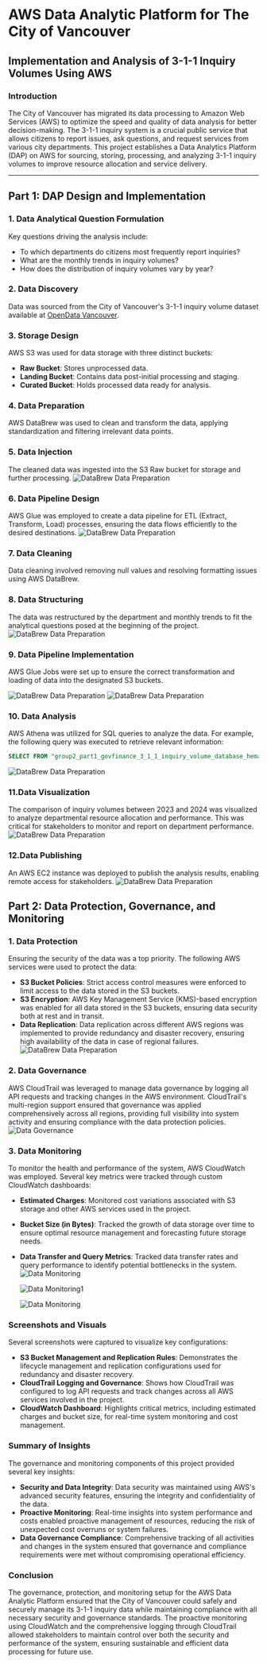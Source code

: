 # AWS Data Analytic Platform for The City of Vancouver

## Implementation and Analysis of 3-1-1 Inquiry Volumes Using AWS

### Introduction
The City of Vancouver has migrated its data processing to Amazon Web Services (AWS) to optimize the speed and quality of data analysis for better decision-making. The 3-1-1 inquiry system is a crucial public service that allows citizens to report issues, ask questions, and request services from various city departments. This project establishes a Data Analytics Platform (DAP) on AWS for sourcing, storing, processing, and analyzing 3-1-1 inquiry volumes to improve resource allocation and service delivery.

---

## Part 1: DAP Design and Implementation

### 1. Data Analytical Question Formulation
Key questions driving the analysis include:
- To which departments do citizens most frequently report inquiries?
- What are the monthly trends in inquiry volumes?
- How does the distribution of inquiry volumes vary by year?

### 2. Data Discovery
Data was sourced from the City of Vancouver's 3-1-1 inquiry volume dataset available at [OpenData Vancouver](https://opendata.vancouver.ca/explore/dataset/3-1-1-inquiry-volume/information/?disjunctive.department&disjunctive.type&disjunctive.channel).

### 3. Storage Design
AWS S3 was used for data storage with three distinct buckets:
- **Raw Bucket**: Stores unprocessed data.
- **Landing Bucket**: Contains data post-initial processing and staging.
- **Curated Bucket**: Holds processed data ready for analysis.

### 4. Data Preparation
AWS DataBrew was used to clean and transform the data, applying standardization and filtering irrelevant data points.


### 5. Data Injection
The cleaned data was ingested into the S3 Raw bucket for storage and further processing.
![DataBrew Data Preparation](datapreparation.png)

### 6. Data Pipeline Design
AWS Glue was employed to create a data pipeline for ETL (Extract, Transform, Load) processes, ensuring the data flows efficiently to the desired destinations.
![DataBrew Data Preparation](datapipeline.png)


### 7. Data Cleaning
Data cleaning involved removing null values and resolving formatting issues using AWS DataBrew.

### 8. Data Structuring
The data was restructured by the department and monthly trends to fit the analytical questions posed at the beginning of the project.
![DataBrew Data Preparation](DataStructuring.png)


### 9. Data Pipeline Implementation
AWS Glue Jobs were set up to ensure the correct transformation and loading of data into the designated S3 buckets.

![DataBrew Data Preparation](DataPipelineImplementation1.png)
![DataBrew Data Preparation](DataPipelineImplementation.png)

### 10. Data Analysis
AWS Athena was utilized for SQL queries to analyze the data. For example, the following query was executed to retrieve relevant information:
```sql
SELECT FROM "group2_part1_govfinance_3_1_1_inquiry_volume_database_hemanth"."group2_part1_govfinance_3_1_1_inquiry_volume_table_hemanth";
```
![DataBrew Data Preparation](Dataanalysis.png)

### 11.Data Visualization
The comparison of inquiry volumes between 2023 and 2024 was visualized to analyze departmental resource allocation and performance. This was critical for stakeholders to monitor and report on department performance.
![DataBrew Data Preparation](DataVisualization.png)

### 12.Data Publishing
An AWS EC2 instance was deployed to publish the analysis results, enabling remote access for stakeholders.
![DataBrew Data Preparation](DataPublishing.jpg)


## Part 2: Data Protection, Governance, and Monitoring

### 1. Data Protection
Ensuring the security of the data was a top priority. The following AWS services were used to protect the data:
- **S3 Bucket Policies**: Strict access control measures were enforced to limit access to the data stored in the S3 buckets.
- **S3 Encryption**: AWS Key Management Service (KMS)-based encryption was enabled for all data stored in the S3 buckets, ensuring data security both at rest and in transit.
- **Data Replication**: Data replication across different AWS regions was implemented to provide redundancy and disaster recovery, ensuring high availability of the data in case of regional failures.
![DataBrew Data Preparation](DataProtection.jpg)


### 2. Data Governance
AWS CloudTrail was leveraged to manage data governance by logging all API requests and tracking changes in the AWS environment. CloudTrail's multi-region support ensured that governance was applied comprehensively across all regions, providing full visibility into system activity and ensuring compliance with the data protection policies.
![Data Governance](DataGovernance.png)

### 3. Data Monitoring
To monitor the health and performance of the system, AWS CloudWatch was employed. Several key metrics were tracked through custom CloudWatch dashboards:
- **Estimated Charges**: Monitored cost variations associated with S3 storage and other AWS services used in the project.
- **Bucket Size (in Bytes)**: Tracked the growth of data storage over time to ensure optimal resource management and forecasting future storage needs.
- **Data Transfer and Query Metrics**: Tracked data transfer rates and query performance to identify potential bottlenecks in the system.
  ![Data Monitoring](DataMonitoring.png)
  
   ![Data Monitoring1](datamonitoring1.png)
  
   ![Data Monitoring](datamonitoring2.png)
  
### Screenshots and Visuals
Several screenshots were captured to visualize key configurations:
- **S3 Bucket Management and Replication Rules**: Demonstrates the lifecycle management and replication configurations used for redundancy and disaster recovery.
- **CloudTrail Logging and Governance**: Shows how CloudTrail was configured to log API requests and track changes across all AWS services involved in the project.
- **CloudWatch Dashboard**: Highlights critical metrics, including estimated charges and bucket size, for real-time system monitoring and cost management.

### Summary of Insights
The governance and monitoring components of this project provided several key insights:
- **Security and Data Integrity**: Data security was maintained using AWS's advanced security features, ensuring the integrity and confidentiality of the data.
- **Proactive Monitoring**: Real-time insights into system performance and costs enabled proactive management of resources, reducing the risk of unexpected cost overruns or system failures.
- **Data Governance Compliance**: Comprehensive tracking of all activities and changes in the system ensured that governance and compliance requirements were met without compromising operational efficiency.

### Conclusion
The governance, protection, and monitoring setup for the AWS Data Analytic Platform ensured that the City of Vancouver could safely and securely manage its 3-1-1 inquiry data while maintaining compliance with all necessary security and governance standards. The proactive monitoring using CloudWatch and the comprehensive logging through CloudTrail allowed stakeholders to maintain control over both the security and performance of the system, ensuring sustainable and efficient data processing for future use.






